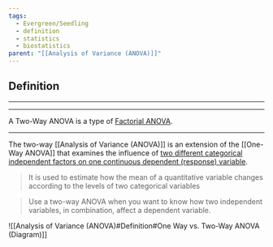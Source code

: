 ```yaml
---
tags:
  - Evergreen/Seedling
  - definition
  - statistics
  - biostatistics
parent: "[[Analysis of Variance (ANOVA)]]"
---
```

## Definition
___
___
A Two-Way ANOVA is a type of [Factorial ANOVA](https://www.statology.org/factorial-anova/).
___

The two-way [[Analysis of Variance (ANOVA)]] is an extension of the [[One-Way ANOVA]] that examines the influence of <u>two different categorical independent factors on one continuous dependent (response) variable</u>.

> It is used to estimate how the mean of a quantitative variable changes according to the levels of two categorical variables

> Use a two-way ANOVA when you want to know how two independent variables, in combination, affect a dependent variable.


![[Analysis of Variance (ANOVA)#Definition#One Way vs. Two-Way ANOVA (Diagram)]]











